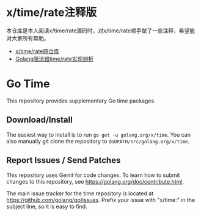 # x/time/rate注释版
本仓库是本人阅读x/time/rate源码时，对x/time/rate顺手做了一些注释，希望能对大家所有帮助。

- [x/time/rate原仓库](https://github.com/golang/time)
- [Golang限流器time/rate实现剖析](https://www.cyhone.com/articles/analisys-of-golang-rate/)

# Go Time

This repository provides supplementary Go time packages.

## Download/Install

The easiest way to install is to run `go get -u golang.org/x/time`. You can
also manually git clone the repository to `$GOPATH/src/golang.org/x/time`.

## Report Issues / Send Patches

This repository uses Gerrit for code changes. To learn how to submit changes to
this repository, see https://golang.org/doc/contribute.html.

The main issue tracker for the time repository is located at
https://github.com/golang/go/issues. Prefix your issue with "x/time:" in the
subject line, so it is easy to find.
